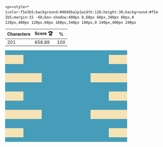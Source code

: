 `<p><style>*{color:f5e3b5;background:#469dba}p{width:120;height:30;background:#f5e2b5;margin:15 -68;box-shadow:400px 0,60px 60px,340px 60px,0 120px,400px 120px,60px 180px,340px 180px,0 240px,400px 240px`

| Characters | Score 🏆 | %   |
| ---------- | -------- | --- |
| 201        | 658.89   | 100 |

![](/2025/jan2025/27/20250127.png)
